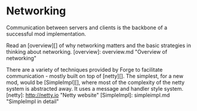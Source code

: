 Networking
==========

Communication between servers and clients is the backbone of a successful mod implementation.

Read an [overview][] of why networking matters and the basic strategies in thinking about networking.
[overview]: overview.md "Overview of networking"

There are a variety of techniques provided by Forge to facilitate communication - mostly built on top of [netty][].
The simplest, for a new mod, would be [SimpleImpl][], where most of the complexity of the netty system is
abstracted away. It uses a message and handler style system.
[netty]: http://netty.io "Netty website"
[SimpleImpl]: simpleimpl.md "SimpleImpl in detail"
